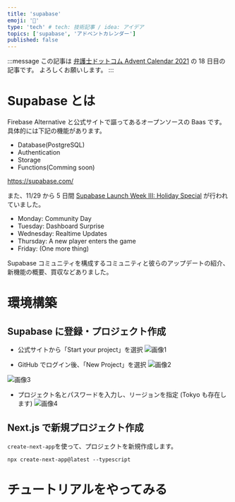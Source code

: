 ```yaml
---
title: 'supabase'
emoji: '🦌'
type: 'tech' # tech: 技術記事 / idea: アイデア
topics: ['supabase', 'アドベントカレンダー']
published: false
---
```


:::message
この記事は [弁護士ドットコム Advent Calendar 2021](https://qiita.com/advent-calendar/2021/bengo4com) の 18 日目の記事です。
よろしくお願いします。
:::

# Supabase とは

Firebase Alternative と公式サイトで謳ってあるオープンソースの Baas です。
具体的には下記の機能があります。

- Database(PostgreSQL)
- Authentication
- Storage
- Functions(Comming soon) <!-- <- 2021/12/03 のステータス -->

https://supabase.com/

また、11/29 から 5 日間 [Supabase Launch Week III: Holiday Special](https://supabase.com/blog/2021/11/26/supabase-launch-week-the-trilogy) が行われていました。

- Monday: Community Day
- Tuesday: Dashboard Surprise
- Wednesday: Realtime Updates
- Thursday: A new player enters the game
- Friday: (One more thing)

Supabase コミュニティを構成するコミュニティと彼らのアップデートの紹介、新機能の概要、買収などありました。

# 環境構築

## Supabase に登録・プロジェクト作成

- 公式サイトから「Start your project」を選択
  ![画像1](https://storage.googleapis.com/zenn-user-upload/9e14030a059a-20211204.png)

- GitHub でログイン後、「New Project」を選択
  ![画像2](https://storage.googleapis.com/zenn-user-upload/87faa5d13928-20211204.png)

![画像3](https://storage.googleapis.com/zenn-user-upload/e6dd877255f2-20211204.png)

- プロジェクト名とパスワードを入力し、リージョンを指定 (Tokyo も存在します)
  ![画像4](https://storage.googleapis.com/zenn-user-upload/143ee560077f-20211204.png)

## Next.js で新規プロジェクト作成

`create-next-app`を使って、プロジェクトを新規作成します。

```
npx create-next-app@latest --typescript
```

# チュートリアルをやってみる
